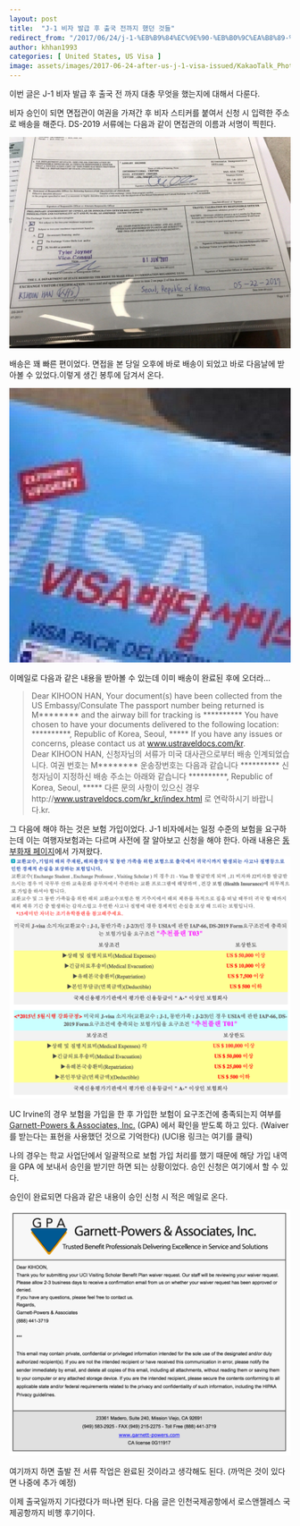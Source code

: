 ```yaml
---
layout: post
title:  "J-1 비자 발급 후 출국 전까지 했던 것들"
redirect_from: "/2017/06/24/j-1-%EB%B9%84%EC%9E%90-%EB%B0%9C%EA%B8%89-%ED%9B%84-%EC%B6%9C%EA%B5%AD-%EC%A0%84%EA%B9%8C%EC%A7%80-%ED%96%88%EB%8D%98-%EA%B2%83%EB%93%A4/"
author: khhan1993
categories: [ United States, US Visa ]
image: assets/images/2017-06-24-after-us-j-1-visa-issued/KakaoTalk_Photo_2018-10-20-14-11-49.jpeg
---
```


이번 글은 J-1 비자 발급 후 출국 전 까지 대충 무엇을 했는지에 대해서 다룬다.

비자 승인이 되면 면접관이 여권을 가져간 후 비자 스티커를 붙여서 신청 시 입력한 주소로 배송을  해준다.
DS-2019 서류에는 다음과 같이 면접관의 이름과 서명이 찍힌다.

![DS-2019](/assets/images/2017-06-24-after-us-j-1-visa-issued/IMG_2916.jpg)

배송은 꽤 빠른 편이었다. 면접을 본 당일 오후에 바로 배송이 되었고 바로 다음날에 받아볼 수 있었다.이렇게 생긴 봉투에 담겨서 온다.

![package-from-us-embassy](/assets/images/2017-06-24-after-us-j-1-visa-issued/FullSizeRender_12.jpg)

이메일로 다음과 같은 내용을 받아볼 수 있는데 이미 배송이 완료된 후에 오더라…

> Dear KIHOON HAN,   Your document(s) have been collected from the US Embassy/Consulate   The passport number being returned is M\*\*\*\*\*\*\*\* and the airway bill for tracking is \*\*\*\*\*\*\*\*\*\*   You have chosen to have your documents delivered to the following location:   \*\*\*\*\*\*\*\*\*\*, Republic of Korea, Seoul, \*\*\*\*\*   If you have any issues or concerns, please contact us at www.ustraveldocs.com/kr.  
> Dear KIHOON HAN,   신청자님의 서류가 미국 대사관으로부터 배송 인계되었습니다.   여권 번호는 M\*\*\*\*\*\*\*\* 운송장번호는 다음과 같습니다 \*\*\*\*\*\*\*\*\*\*   신청자님이 지정하신 배송 주소는 아래와 같습니다   \*\*\*\*\*\*\*\*\*\*, Republic of Korea, Seoul, \*\*\*\*\*   다른 문의 사항이 있으신 경우http://www.ustraveldocs.com/kr_kr/index.html 로 연락하시기 바랍니다.kr.

그 다음에 해야 하는 것은 보험 가입이었다. J-1 비자에서는 일정 수준의 보험을 요구하는데 이는 여행자보험과는 다르며 사전에 잘 알아보고 신청을 해야 한다.
아래 내용은 [동부화재 페이지](http://www.dongbusos.com/student_travel/view_01_10.php?name=%ED%95%B4%EC%99%B8%EA%B5%90%ED%99%98%EA%B5%90%EC%88%98/%EA%B0%80%EC%A1%B1%ED%94%8C%EB%9E%9C&m=4)에서 가져왔다.
![insurance-dongbu](/assets/images/2017-06-24-after-us-j-1-visa-issued/Screen-Shot-2017-07-14-at-2.36.39-PM.png)

UC Irvine의 경우 보험을 가입을 한 후 가입한 보험이 요구조건에 충족되는지 여부를 [Garnett-Powers & Associates, Inc.](https://www.garnett-powers.com/) (GPA) 에서 확인을 받도록 하고 있다. (Waiver 를 받는다는 표현을 사용했던 것으로 기억한다) (UCI용 링크는 여기를 클릭)

나의 경우는 학교 사업단에서 일괄적으로 보험 가입 처리를 했기 때문에 해당 가입 내역을 GPA 에 보내서 승인을 받기만 하면 되는 상황이었다. 승인 신청은 여기에서 할 수 있다.

승인이 완료되면 다음과 같은 내용이 승인 신청 시 적은 메일로 온다.

![GPA-approved](/assets/images/2017-06-24-after-us-j-1-visa-issued/IMG_2914.png)

여기까지 하면 출발 전 서류 작업은 완료된 것이라고 생각해도 된다. (까먹은 것이 있다면 나중에 추가 예정)

이제 출국일까지 기다렸다가 떠나면 된다. 다음 글은 인천국제공항에서 로스앤젤레스 국제공항까지 비행 후기이다.